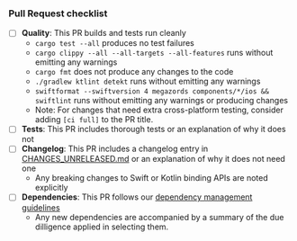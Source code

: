 ### Pull Request checklist ###
<!-- Before submitting the PR, please address each item -->
- [ ] **Quality**: This PR builds and tests run cleanly
  - `cargo test --all` produces no test failures
  - `cargo clippy --all --all-targets --all-features` runs without emitting any warnings
  - `cargo fmt` does not produce any changes to the code
  - `./gradlew ktlint detekt` runs without emitting any warnings
  - `swiftformat --swiftversion 4 megazords components/*/ios && swiftlint` runs without emitting any warnings or producing changes
  - Note: For changes that need extra cross-platform testing, consider adding `[ci full]` to the PR title.
- [ ] **Tests**: This PR includes thorough tests or an explanation of why it does not
- [ ] **Changelog**: This PR includes a changelog entry in [CHANGES_UNRELEASED.md](../CHANGES_UNRELEASED.md) or an explanation of why it does not need one
  - Any breaking changes to Swift or Kotlin binding APIs are noted explicitly
- [ ] **Dependencies**: This PR follows our [dependency management guidelines](https://github.com/mozilla/application-services/blob/master/docs/dependency-management.md)
  - Any new dependencies are accompanied by a summary of the due dilligence applied in selecting them.
